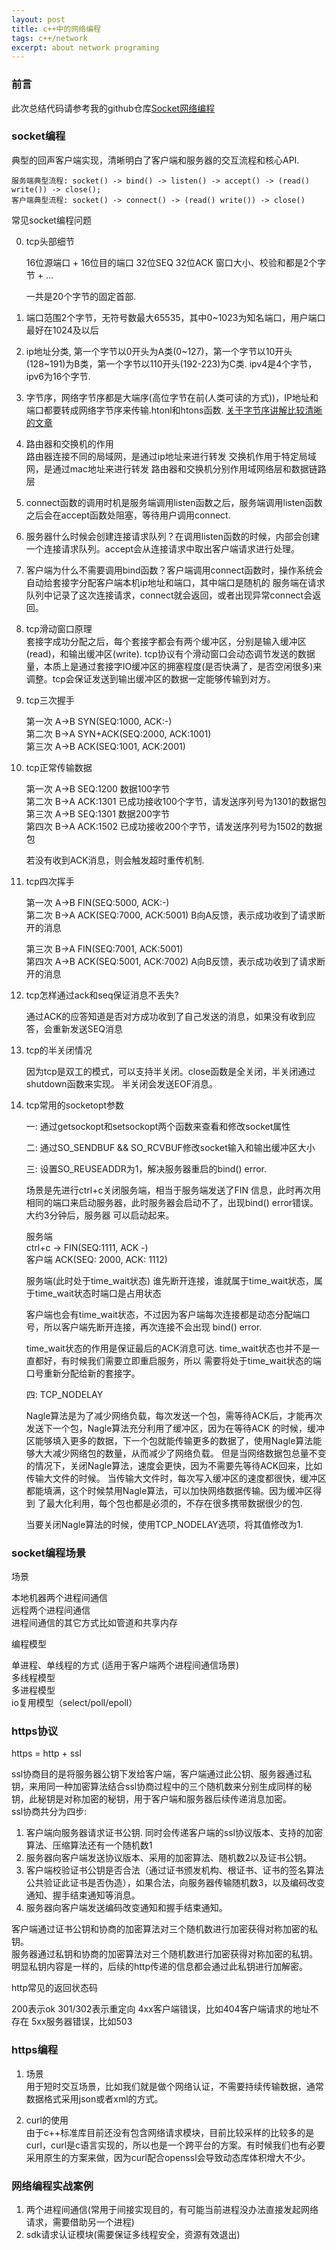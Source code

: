 ```yaml
---
layout: post
title: c++中的网络编程
tags: c++/network
excerpt: about network programing
---  
```


### 前言  

此次总结代码请参考我的github仓库[Socket网络编程](https://github.com/iiicp/project-arrange/tree/master/SocketProgramming)

### socket编程 

典型的回声客户端实现，清晰明白了客户端和服务器的交互流程和核心API.

	服务端典型流程: socket() -> bind() -> listen() -> accept() -> (read()  write()) -> close();
	客户端典型流程: socket() -> connect() -> (read() write()) -> close()


常见socket编程问题 

0. tcp头部细节
	
	16位源端口 + 16位目的端口
	32位SEQ
	32位ACK
	窗口大小、校验和都是2个字节 + ...

	一共是20个字节的固定首部.

1. 端口范围2个字节，无符号数最大65535，其中0~1023为知名端口，用户端口最好在1024及以后
2. ip地址分类, 第一个字节以0开头为A类(0~127)，第一个字节以10开头(128~191)为B类，第一个字节以110开头(192-223)为C类.
	ipv4是4个字节，ipv6为16个字节.
3. 字节序，网络字节序都是大端序(高位字节在前(人类可读的方式))，IP地址和端口都要转成网络字节序来传输.htonl和htons函数.
	[关于字节序讲解比较清晰的文章](https://www.ruanyifeng.com/blog/2016/11/byte-order.html)  
4. 路由器和交换机的作用    
	路由器连接不同的局域网，是通过ip地址来进行转发
	交换机作用于特定局域网，是通过mac地址来进行转发
	路由器和交换机分别作用域网络层和数据链路层   
5. connect函数的调用时机是服务端调用listen函数之后，服务端调用listen函数之后会在accept函数处阻塞，等待用户调用connect.  
6. 服务器什么时候会创建连接请求队列？在调用listen函数的时候，内部会创建一个连接请求队列。accept会从连接请求中取出客户端请求进行处理。
7. 客户端为什么不需要调用bind函数？客户端调用connect函数时，操作系统会自动给套接字分配客户端本机ip地址和端口，其中端口是随机的
	服务端在请求队列中记录了这次连接请求，connect就会返回，或者出现异常connect会返回。
8.  tcp滑动窗口原理   
	套接字成功分配之后，每个套接字都会有两个缓冲区，分别是输入缓冲区(read)，和输出缓冲区(write). tcp协议有个滑动窗口会动态调节发送的数据
	量，本质上是通过套接字IO缓冲区的拥塞程度(是否快满了，是否空闲很多)来调整。tcp会保证发送到输出缓冲区的数据一定能够传输到对方。
9.  tcp三次握手

	第一次		A->B 	SYN(SEQ:1000, ACK:-)          
	第二次		B->A    SYN+ACK(SEQ:2000, ACK:1001)          
	第三次		A->B  	ACK(SEQ:1001, ACK:2001)       

10. tcp正常传输数据

	第一次		A->B 	SEQ:1200 数据100字节     
	第二次		B->A    ACK:1301 已成功接收100个字节，请发送序列号为1301的数据包      
	第三次		A->B 	SEQ:1301 数据200字节     
	第四次		B->A 	ACK:1502 已成功接收200个字节，请发送序列号为1502的数据包     

	若没有收到ACK消息，则会触发超时重传机制.

11. tcp四次挥手      

	第一次	 	A->B 	FIN(SEQ:5000, ACK:-)       
	第二次		B->A 	ACK(SEQ:7000, ACK:5001) B向A反馈，表示成功收到了请求断开的消息     

	第三次 		B->A 	FIN(SEQ:7001, ACK:5001)        
	第四次		A->B 	ACK(SEQ:5001, ACK:7002) A向B反馈，表示成功收到了请求断开的消息      

12. tcp怎样通过ack和seq保证消息不丢失?  

	通过ACK的应答知道是否对方成功收到了自己发送的消息，如果没有收到应答，会重新发送SEQ消息

12. tcp的半关闭情况 

	因为tcp是双工的模式，可以支持半关闭。close函数是全关闭，半关闭通过shutdown函数来实现。
	半关闭会发送EOF消息。

13. tcp常用的socketopt参数   
	
	一: 通过getsockopt和setsockopt两个函数来查看和修改socket属性
	
	二: 通过SO_SENDBUF && SO_RCVBUF修改socket输入和输出缓冲区大小  

	三: 设置SO_REUSEADDR为1，解决服务器重启的bind() error.

	场景是先进行ctrl+c关闭服务端，相当于服务端发送了FIN
	信息，此时再次用相同的端口来启动服务器，此时服务器会启动不了，出现bind() error错误。大约3分钟后，服务器
	可以启动起来。

	服务端 				
	ctrl+c -> FIN(SEQ:1111, ACK -)    	
	客户端
	ACK(SEQ: 2000, ACK: 1112)

	服务端(此时处于time_wait状态)
	谁先断开连接，谁就属于time_wait状态，属于time_wait状态时端口是占用状态

	客户端也会有time_wait状态，不过因为客户端每次连接都是动态分配端口号，所以客户端先断开连接，再次连接不会出现
	bind() error.

	time_wait状态的作用是保证最后的ACK消息可达. time_wait状态也并不是一直都好，有时候我们需要立即重启服务，所以
	需要将处于time_wait状态的端口号重新分配给新的套接字。

	四: TCP_NODELAY 
	
	Nagle算法是为了减少网络负载，每次发送一个包，需等待ACK后，才能再次发送下一个包，Nagle算法充分利用了缓冲区，因为在等待ACK
	的时候，缓冲区能够填入更多的数据，下一个包就能传输更多的数据了，使用Nagle算法能够大大减少网络包的数量，从而减少了网络负载。
	但是当网络数据包总量不变的情况下，关闭Nagle算法，速度会更快，因为不需要先等待ACK回来，比如传输大文件的时候。
	当传输大文件时，每次写入缓冲区的速度都很快，缓冲区都能填满，这个时候禁用Nagle算法，可以加快网络数据传输。因为缓冲区得到
	了最大化利用，每个包也都是必须的，不存在很多携带数据很少的包.

	当要关闭Nagle算法的时候，使用TCP_NODELAY选项，将其值修改为1.


### socket编程场景 

场景 

本地机器两个进程间通信    
远程两个进程间通信   
进程间通信的其它方式比如管道和共享内存


编程模型

单进程、单线程的方式 (适用于客户端两个进程间通信场景)     
多线程模型     
多进程模型    
io复用模型（select/poll/epoll）    

### https协议

https = http + ssl   

ssl协商目的是将服务器公钥下发给客户端，客户端通过此公钥、服务器通过私钥，来用同一种加密算法结合ssl协商过程中的三个随机数来分别生成同样的秘钥，此秘钥是对称加密的秘钥，用于客户端和服务器后续传递消息加密。   
ssl协商共分为四步:   
1. 客户端向服务器请求证书公钥. 同时会传递客户端的ssl协议版本、支持的加密算法、压缩算法还有一个随机数1
2. 服务器向客户端发送协议版本、采用的加密算法、随机数2以及证书公钥。
3. 客户端校验证书公钥是否合法（通过证书颁发机构、根证书、证书的签名算法公共验证此证书是否伪造），如果合法，向服务器传输随机数3，以及编码改变通知、握手结束通知等消息。 
4. 服务器向客户端发送编码改变通知和握手结束通知。 

客户端通过证书公钥和协商的加密算法对三个随机数进行加密获得对称加密的私钥。   
服务器通过私钥和协商的加密算法对三个随机数进行加密获得对称加密的私钥。 
明显私钥内容是一样的，后续的http传递的信息都会通过此私钥进行加解密。    

http常见的返回状态码  

200表示ok
301/302表示重定向 
4xx客户端错误，比如404客户端请求的地址不存在 
5xx服务器错误，比如503

### https编程 

1. 场景    
用于短时交互场景，比如我们就是做个网络认证，不需要持续传输数据，通常数据格式采用json或者xml的方式。

2. curl的使用   
由于c++标准库目前还没有包含网络请求模块，目前比较采样的比较多的是curl，curl是c语言实现的，所以也是一个跨平台的方案。有时候我们也有必要采用原生的方案来做，因为curl配合openssl会导致动态库体积增大不少。 


### 网络编程实战案例 

1. 两个进程间通信(常用于间接实现目的，有可能当前进程没办法直接发起网络请求，需要借助另一个进程)  
2. sdk请求认证模块(需要保证多线程安全，资源有效退出)